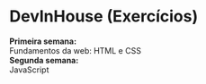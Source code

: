 # DevInHouse (Exercícios)
<b>Primeira semana: </b><br>
Fundamentos da web: HTML e CSS <br>
<b>Segunda semana: </b><br>
JavaScript <br>
